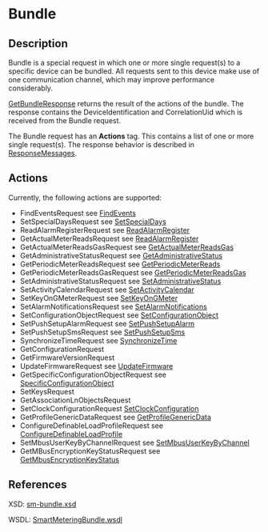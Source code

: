 <!--
SPDX-FileCopyrightText: Contributors to the GXF project

SPDX-License-Identifier: Apache-2.0
-->

# Bundle

## Description

Bundle is a special request in which one or more single request\(s\) to a specific device can be bundled. All requests sent to this device make use of one communication channel, which may improve performance considerably.

[GetBundleResponse](getbundleresponse.md) returns the result of the actions of the bundle. The response contains the DeviceIdentification and CorrelationUid which is received from the Bundle request.

The Bundle request has an **Actions** tag. This contains a list of one or more single request\(s\). The response behavior is described in [ResponseMessages](../../responsemessages.md).

## Actions

Currently, the following actions are supported:

* FindEventsRequest see [FindEvents](../management/findevents.md)
* SetSpecialDaysRequest see [SetSpecialDays](../configuration/setspecialdays.md)
* ReadAlarmRegisterRequest see [ReadAlarmRegister](../monitoring/readalarmregister.md)
* GetActualMeterReadsRequest see [ReadAlarmRegister](../monitoring/readalarmregister.md)
* GetActualMeterReadsGasRequest see [GetActualMeterReadsGas](../monitoring/getactualmeterreadsgas.md)
* GetAdministrativeStatusRequest see [GetAdministrativeStatus](../configuration/getadministrativestatus.md)
* GetPeriodicMeterReadsRequest see [GetPeriodicMeterReads](../monitoring/getperiodicmeterreads.md)
* GetPeriodicMeterReadsGasRequest see [GetPeriodicMeterReadsGas](../monitoring/getperiodicmeterreadsgas.md)
* SetAdministrativeStatusRequest see [SetAdministrativeStatus](../configuration/setadministrativestatus.md)
* SetActivityCalendarRequest see [SetActivityCalendar](../configuration/setactivitycalendar.md)
* SetKeyOnGMeterRequest see [SetKeyOnGMeter](../configuration/setkeyongmeter.md)
* SetAlarmNotificationsRequest see [SetAlarmNotifications](../configuration/setalarmnotifications.md)
* SetConfigurationObjectRequest see [SetConfigurationObject](../configuration/setconfigurationobject.md)
* SetPushSetupAlarmRequest see [SetPushSetupAlarm](../configuration/setpushsetupalarm.md)
* SetPushSetupSmsRequest see [SetPushSetupSms](../configuration/setpushsetupsms.md)
* SynchronizeTimeRequest see [SynchronizeTime](../adhocmanagement/synchronizetime.md)
* GetConfigurationRequest
* GetFirmwareVersionRequest
* UpdateFirmwareRequest see [UpdateFirmware](../configuration/updatefirmware.md)
* GetSpecificConfigurationObjectRequest see [SpecificConfigurationObject](../adhocmanagement/specificconfigurationobject.md)
* SetKeysRequest
* GetAssociationLnObjectsRequest
* SetClockConfigurationRequest [SetClockConfiguration](https://github.com/OSGP/Documentation/tree/805a7da4c3cbf27ddb6aed765ebc7a7eab320933/Domains/Smartmetering/smartmeteringwebservices/SetClockConfiguration.md)
* GetProfileGenericDataRequest see [GetProfileGenericData](../monitoring/getprofilegenericdata.md)
* ConfigureDefinableLoadProfileRequest see [ConfigureDefinableLoadProfile](../configuration/configuredefinableloadprofile.md)
* SetMbusUserKeyByChannelRequest see [SetMbusUserKeyByChannel](../configuration/setmbususerkeybychannel.md)
* GetMBusEncryptionKeyStatusRequest see [GetMbusEncryptionKeyStatus](../configuration/getmbusencryptionkeystatus.md)

## References

XSD: [sm-bundle.xsd](https://github.com/OSGP/open-smart-grid-platform/blob/development/osgp/shared/osgp-ws-smartmetering/src/main/resources/schemas/sm-bundle.xsd)

WSDL: [SmartMeteringBundle.wsdl](https://github.com/OSGP/open-smart-grid-platform/blob/development/osgp/shared/osgp-ws-smartmetering/src/main/resources/SmartMeteringBundle.wsdl)

